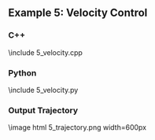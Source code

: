 ## Example 5: Velocity Control


### C++

\include 5_velocity.cpp

### Python

\include 5_velocity.py

### Output Trajectory

\image html 5_trajectory.png width=600px